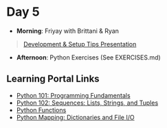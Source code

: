 # Day 5

* __Morning__: Friyay with Brittani & Ryan
> [Development & Setup Tips Presentation](https://docs.google.com/presentation/d/19aKs4qzw4FrJ6SRxeJcjhg7FroJyqB_jpFVUxT14JKk/edit?usp=sharing)


* __Afternoon__: Python Exercises (See EXERCISES.md)

## Learning Portal Links

* [Python 101: Programming Fundamentals](https://learn.digitalcrafts.com/immersive/lessons/solving-problems-using-code/intro-to-python/)
* [Python 102: Sequences: Lists, Strings, and Tuples](https://learn.digitalcrafts.com/immersive/lessons/solving-problems-using-code/sequences/)
* [Python Functions](https://learn.digitalcrafts.com/immersive/lessons/solving-problems-using-code/functions/)
* [Python Mapping: Dictionaries and File I/O](https://learn.digitalcrafts.com/immersive/lessons/solving-problems-using-code/mapping/#learning-objectives)
